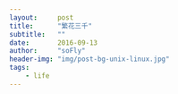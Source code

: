 ```yaml
---
layout:     post
title:      "繁花三千"
subtitle:   ""
date:       2016-09-13
author:     "soFly"
header-img: "img/post-bg-unix-linux.jpg"
tags:
    - life
---
```

